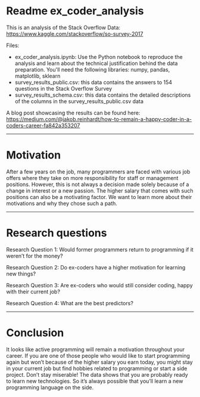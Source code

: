 # Readme ex_coder_analysis
This is an analysis of the Stack Overflow Data: https://www.kaggle.com/stackoverflow/so-survey-2017

Files:
- ex_coder_analysis.ipynb: Use the Python notebook to reproduce the analysis and learn about the technical justification behind the data preparation.
You'll need the following libraries: numpy, pandas, matplotlib, sklearn
- survey_results_public.csv: this data contains the answers to 154 questions in the Stack Overflow Survey
- survey_results_schema.csv: this data contains the detailed descriptions of the columns in the survey_results_public.csv data


A blog post showcasing the results can be found here: https://medium.com/@jakob.reinhardt/how-to-remain-a-happy-coder-in-a-coders-career-fa842a353207


-----------------



# Motivation

After a few years on the job, many programmers are faced with various job offers where they take on more responsibility for staff or management positions.
However, this is not always a decision made solely because of a change in interest or a new passion. The higher salary that comes with such positions can also be a motivating factor. We want to learn more about their motivations and why they chose such a path.

-----------------
# Research questions

Research Question 1: Would former programmers return to programming if it weren’t for the money?

Research Question 2: Do ex-coders have a higher motivation for learning new things?

Research Question 3: Are ex-coders who would still consider coding, happy with their current job?

Research Question 4: What are the best predictors?

-----------------
# Conclusion

It looks like active programming will remain a motivation throughout your career. If you are one of those people who would like to start programming again but won’t because of the higher salary you earn today, you might stay in your current job but find hobbies related to programming or start a side project.
Don’t stay miserable! The data shows that you are probably ready to learn new technologies. So it’s always possible that you’ll learn a new programming language on the side.
